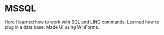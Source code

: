 # MSSQL

Here I learned how to work with SQL and LINQ commands. Learned how to plug in a data base. Made UI using WinForms.
